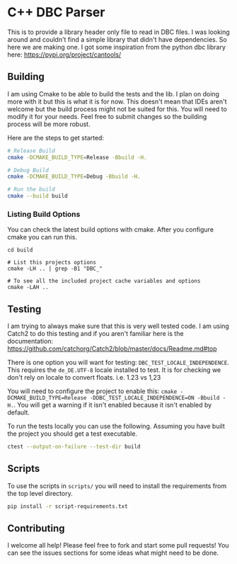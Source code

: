 # C++ DBC Parser

This is to provide a library header only file to read in DBC files. I was looking around and couldn't
find a simple library that didn't have dependencies. So here we are making one. I got some inspiration
from the python dbc library here: https://pypi.org/project/cantools/

## Building

I am using Cmake to be able to build the tests and the lib. I plan on doing more with it but this is what it
is for now. This doesn't mean that IDEs aren't
welcome but the build process might not be suited for this. You will need to modify it for your
needs. Feel free to submit changes so the building process will be more robust.

Here are the steps to get started:
```bash
# Release Build
cmake -DCMAKE_BUILD_TYPE=Release -Bbuild -H.

# Debug Build
cmake -DCMAKE_BUILD_TYPE=Debug -Bbuild -H.

# Run the build
cmake --build build
```

### Listing Build Options

You can check the latest build options with cmake. After you configure cmake you can run this.
```shell
cd build

# List this projects options
cmake -LH .. | grep -B1 "DBC_"

# To see all the included project cache variables and options
cmake -LAH ..
```

## Testing

I am trying to always make sure that this is very well tested code. I am using Catch2 to do this
testing and if you aren't familiar here is the documentation: https://github.com/catchorg/Catch2/blob/master/docs/Readme.md#top

There is one option you will want for testing: `DBC_TEST_LOCALE_INDEPENDENCE`. This requires the `de_DE.UTF-8` locale installed to test. It is for checking we don't rely on locale to convert floats. i.e. 1.23 vs 1,23

You will need to configure the project to enable this: `cmake -DCMAKE_BUILD_TYPE=Release -DDBC_TEST_LOCALE_INDEPENDENCE=ON -Bbuild -H.`. You will get a warning if it isn't enabled because it isn't enabled by default.

To run the tests locally you can use the following. Assuming you have built the project you should get a test executable.
```bash
ctest --output-on-failure --test-dir build
```

## Scripts

To use the scripts in `scripts/` you will need to install the requirements
from the top level directory.
```bash
pip install -r script-requirements.txt
```

## Contributing

I welcome all help! Please feel free to fork and start some pull requests!
You can see the issues sections for some ideas what might need to be done.